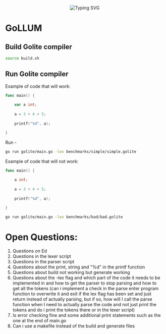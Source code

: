 
<p align="center">
<a>
    <img src="https://readme-typing-svg.demolab.com?font=Georgia&size=28&duration=3500&pause=2000&multiline=true&width=1000&height=80&lines=GoLLUM - Go + Lite + Language + Understanding + Machine" alt="Typing SVG" />
</a>
<br/>

# GoLLUM

## Build Golite compiler

```bash
source build.sh
```

## Run Golite compiler

Example of code that will work:

```Go
func main() {
    
    var a int;
    
    a = 3 + 4 + 5;
    
    printf("%d", a);

}
```

Run - 

```bash
go run golite/main.go -lex benchmarks/simple/simple.golite 
```

Example of code that will not work:

```Go
func main() {
    
    a int;
    
    a = 3 + 4 + 5;
    
    printf("%d", a);

}
```

```bash
go run golite/main.go -lex benchmarks/bad/bad.golite 
```

# Open Questions:
1. Questions on Ed
2. Questions in the lexer script
3. Questions in the parser script
4. Questions about the print, string and "%d" in the printf function
5. Questions about build not working but generate working
6. Questions about the -lex flag and which part of the code it needs to be implemented in and how to get the parser to stop parsing and how to get all the tokens (can i implement a check in the parse enter program function to overwrite it and exit if the lex flag has been set and just return instead of actually parsing, but if so, how will I call the parse function when I need to actually parse the code and not just print the tokens and do i print the tokens there or in the lexer script)
7. Is error checking fine and some additional print statements such as the one at the end of main.go
8. Can i use a makefile instead of the build and generate files